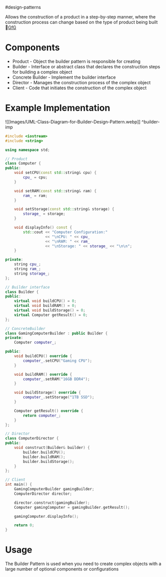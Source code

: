 #design-patterns 

Allows the construction of a product in a step-by-step manner, where the construction process can change based on the type of product being built 🔗[GfG](https://www.geeksforgeeks.org/builder-design-pattern/)

# Components

- Product - Object the builder pattern is responsible for creating
- Builder - Interface or abstract class that declares the construction steps for building a complex object
- Concrete Builder - Implement the builder interface
- Director - Manages the construction process of the complex object
- Client - Code that initiates the construction of the complex object

# Example Implementation

![[Images/UML-Class-Diagram-for-Builder-Design-Pattern.webp]] ^builder-imp

```c++
#include <iostream>
#include <string>

using namespace std;

// Product
class Computer {
public:
    void setCPU(const std::string& cpu) {
        cpu_ = cpu;
    }

    void setRAM(const std::string& ram) {
        ram_ = ram;
    }

    void setStorage(const std::string& storage) {
        storage_ = storage;
    }

    void displayInfo() const {
        std::cout << "Computer Configuration:"
                  << "\nCPU: " << cpu_
                  << "\nRAM: " << ram_
                  << "\nStorage: " << storage_ << "\n\n";
    }

private:
    string cpu_;
    string ram_;
    string storage_;
};

// Builder interface
class Builder {
public:
    virtual void buildCPU() = 0;
    virtual void buildRAM() = 0;
    virtual void buildStorage() = 0;
    virtual Computer getResult() = 0;
};

// ConcreteBuilder
class GamingComputerBuilder : public Builder {
private:
    Computer computer_;

public:
    void buildCPU() override {
        computer_.setCPU("Gaming CPU");
    }

    void buildRAM() override {
        computer_.setRAM("16GB DDR4");
    }

    void buildStorage() override {
        computer_.setStorage("1TB SSD");
    }

    Computer getResult() override {
        return computer_;
    }
};

// Director
class ComputerDirector {
public:
    void construct(Builder& builder) {
        builder.buildCPU();
        builder.buildRAM();
        builder.buildStorage();
    }
};

// Client
int main() {
    GamingComputerBuilder gamingBuilder;
    ComputerDirector director;

    director.construct(gamingBuilder);
    Computer gamingComputer = gamingBuilder.getResult();

    gamingComputer.displayInfo();

    return 0;
}
```

# Usage

The Builder Pattern is used when you need to create complex objects with a large number of optional components or configurations